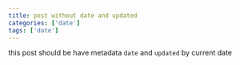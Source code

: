 ```yaml
---
title: post without date and updated
categories: ['date']
tags: ['date']
---
```


this post should be have metadata `date` and `updated` by current date